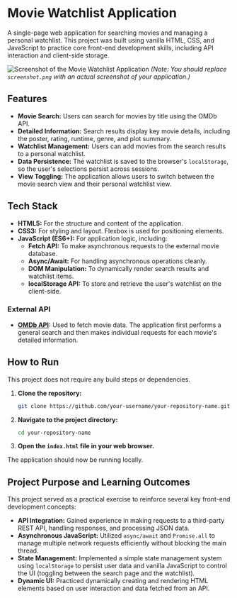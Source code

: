 # Movie Watchlist Application

A single-page web application for searching movies and managing a personal watchlist. This project was built using vanilla HTML, CSS, and JavaScript to practice core front-end development skills, including API interaction and client-side storage.

![Screenshot of the Movie Watchlist Application](./screenshot.png)
*(Note: You should replace `screenshot.png` with an actual screenshot of your application.)*

## Features

*   **Movie Search:** Users can search for movies by title using the OMDb API.
*   **Detailed Information:** Search results display key movie details, including the poster, rating, runtime, genre, and plot summary.
*   **Watchlist Management:** Users can add movies from the search results to a personal watchlist.
*   **Data Persistence:** The watchlist is saved to the browser's `localStorage`, so the user's selections persist across sessions.
*   **View Toggling:** The application allows users to switch between the movie search view and their personal watchlist view.

## Tech Stack

*   **HTML5:** For the structure and content of the application.
*   **CSS3:** For styling and layout. Flexbox is used for positioning elements.
*   **JavaScript (ES6+):** For application logic, including:
    *   **Fetch API:** To make asynchronous requests to the external movie database.
    *   **Async/Await:** For handling asynchronous operations cleanly.
    *   **DOM Manipulation:** To dynamically render search results and watchlist items.
    *   **localStorage API:** To store and retrieve the user's watchlist on the client-side.

### External API

*   **[OMDb API](http://www.omdbapi.com/):** Used to fetch movie data. The application first performs a general search and then makes individual requests for each movie's detailed information.

## How to Run

This project does not require any build steps or dependencies.

1.  **Clone the repository:**
    ```sh
    git clone https://github.com/your-username/your-repository-name.git
    ```

2.  **Navigate to the project directory:**
    ```sh
    cd your-repository-name
    ```

3.  **Open the `index.html` file in your web browser.**

The application should now be running locally.

## Project Purpose and Learning Outcomes

This project served as a practical exercise to reinforce several key front-end development concepts:

*   **API Integration:** Gained experience in making requests to a third-party REST API, handling responses, and processing JSON data.
*   **Asynchronous JavaScript:** Utilized `async/await` and `Promise.all` to manage multiple network requests efficiently without blocking the main thread.
*   **State Management:** Implemented a simple state management system using `localStorage` to persist user data and vanilla JavaScript to control the UI (toggling between the search page and the watchlist).
*   **Dynamic UI:** Practiced dynamically creating and rendering HTML elements based on user interaction and data fetched from an API.